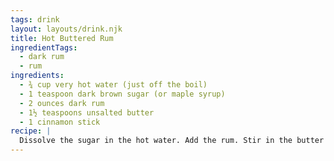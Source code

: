 ```yaml
---
tags: drink
layout: layouts/drink.njk
title: Hot Buttered Rum
ingredientTags:
  - dark rum
  - rum
ingredients:
  - ¾ cup very hot water (just off the boil)
  - 1 teaspoon dark brown sugar (or maple syrup)
  - 2 ounces dark rum
  - 1½ teaspoons unsalted butter
  - 1 cinnamon stick
recipe: |
  Dissolve the sugar in the hot water. Add the rum. Stir in the butter with the cinnamon stick.
---
```

